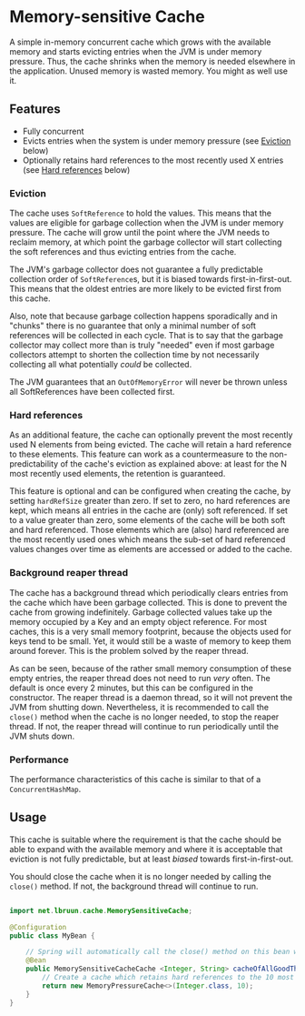 # Memory-sensitive Cache

A simple in-memory concurrent cache which grows with the available memory and starts evicting
entries when the JVM is under memory pressure. Thus, the cache shrinks when the memory is needed
elsewhere in the application. Unused memory is wasted memory. You might as well use it.

## Features

- Fully concurrent
- Evicts entries when the system is under memory pressure (see [Eviction](#eviction) below)
- Optionally retains hard references to the most recently used X entries (see [Hard references](#hard-references) below)

### Eviction

The cache uses `SoftReference` to hold the values. This means that the values are eligible for
garbage collection when the JVM is under memory pressure. The cache will grow until the point
where the JVM needs to reclaim memory, at which point the garbage collector will start
collecting the soft references and thus evicting entries from the cache.

The JVM's garbage collector does not guarantee a fully predictable collection order of
`SoftReference`s, but it is biased towards first-in-first-out. This means that the oldest entries
are more likely to be evicted first from this cache.

Also, note that because garbage collection happens
sporadically and in "chunks" there is no guarantee that only a minimal number of soft references
will be collected in each cycle. That is to say that the garbage collector may collect more than
is truly "needed" even if most garbage collectors attempt to shorten the collection time by not
necessarily collecting all what potentially _could_ be collected.

The JVM guarantees that an `OutOfMemoryError` will never be thrown unless all SoftReferences have been
collected first. 


### Hard references

As an additional feature, the cache can optionally prevent the most recently used N elements from being
evicted. The cache will retain a hard reference to these elements. This feature can work as a
countermeasure to the non-predictability of the cache's eviction as explained above: at least for
the N most recently used elements, the retention is guaranteed.

This feature is optional and can be configured when creating the cache, by setting `hardRefSize`
greater than zero. If set to zero, no hard references are kept, which means all entries in the
cache are (only) soft referenced. If set to a value greater than zero, some elements of the cache
will be both soft and hard referenced. Those elements which are (also) hard referenced are the most
recently used ones which means the sub-set of hard referenced values changes over time as elements 
are accessed or added to the cache.


### Background reaper thread

The cache has a background thread which periodically clears entries from the cache which
have been garbage collected. This is done to prevent the cache from growing indefinitely.
Garbage collected values take up the memory occupied by a Key and an empty object reference. 
For most caches, this is a very small memory footprint, because the objects used for keys tend to be small. 
Yet, it would still be a waste of memory to keep them around forever. This is the problem solved by 
the reaper thread.

As can be seen, because of the rather small memory consumption of these empty entries, the
reaper thread does not need to run <i>very</i> often. The default is once every 2 minutes,
but this can be configured in the constructor. The reaper thread is a daemon thread, so it
will not prevent the JVM from shutting down. Nevertheless, it is recommended to call the `close()`
method when the cache is no longer needed, to stop the reaper thread. If not, the reaper thread
will continue to run periodically until the JVM shuts down.


### Performance

The performance characteristics of this cache is similar to that of a `ConcurrentHashMap`.

## Usage

This cache is suitable where the requirement is that the cache should be able to expand with
the available memory and where it is acceptable that eviction is not fully predictable, but
at least _biased_ towards first-in-first-out.

You should close the cache when it is no longer needed by calling the `close()` method. If not,
the background thread will continue to run.


```java

import net.lbruun.cache.MemorySensitiveCache;

@Configuration
public class MyBean {

    // Spring will automatically call the close() method on this bean when the application context is closed.
    @Bean
    public MemorySensitiveCacheCache <Integer, String> cacheOfAllGoodThings() {
        // Create a cache which retains hard references to the 10 most recently used entries
        return new MemoryPressureCache<>(Integer.class, 10);
    }
}
```